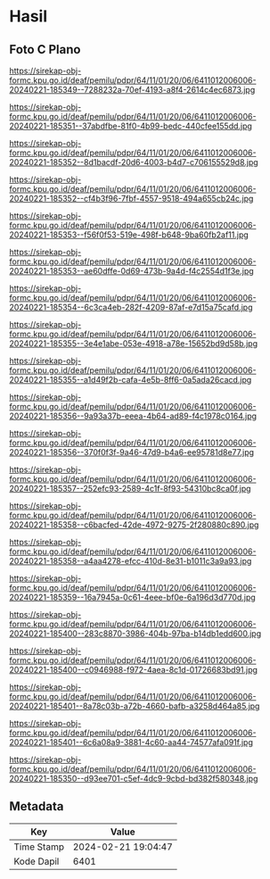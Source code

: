 # Hasil

## Foto C Plano

https://sirekap-obj-formc.kpu.go.id/deaf/pemilu/pdpr/64/11/01/20/06/6411012006006-20240221-185349--7288232a-70ef-4193-a8f4-2614c4ec6873.jpg

https://sirekap-obj-formc.kpu.go.id/deaf/pemilu/pdpr/64/11/01/20/06/6411012006006-20240221-185351--37abdfbe-81f0-4b99-bedc-440cfee155dd.jpg

https://sirekap-obj-formc.kpu.go.id/deaf/pemilu/pdpr/64/11/01/20/06/6411012006006-20240221-185352--8d1bacdf-20d6-4003-b4d7-c706155529d8.jpg

https://sirekap-obj-formc.kpu.go.id/deaf/pemilu/pdpr/64/11/01/20/06/6411012006006-20240221-185352--cf4b3f96-7fbf-4557-9518-494a655cb24c.jpg

https://sirekap-obj-formc.kpu.go.id/deaf/pemilu/pdpr/64/11/01/20/06/6411012006006-20240221-185353--f56f0f53-519e-498f-b648-9ba60fb2af11.jpg

https://sirekap-obj-formc.kpu.go.id/deaf/pemilu/pdpr/64/11/01/20/06/6411012006006-20240221-185353--ae60dffe-0d69-473b-9a4d-f4c2554d1f3e.jpg

https://sirekap-obj-formc.kpu.go.id/deaf/pemilu/pdpr/64/11/01/20/06/6411012006006-20240221-185354--6c3ca4eb-282f-4209-87af-e7d15a75cafd.jpg

https://sirekap-obj-formc.kpu.go.id/deaf/pemilu/pdpr/64/11/01/20/06/6411012006006-20240221-185355--3e4e1abe-053e-4918-a78e-15652bd9d58b.jpg

https://sirekap-obj-formc.kpu.go.id/deaf/pemilu/pdpr/64/11/01/20/06/6411012006006-20240221-185355--a1d49f2b-cafa-4e5b-8ff6-0a5ada26cacd.jpg

https://sirekap-obj-formc.kpu.go.id/deaf/pemilu/pdpr/64/11/01/20/06/6411012006006-20240221-185356--9a93a37b-eeea-4b64-ad89-f4c1978c0164.jpg

https://sirekap-obj-formc.kpu.go.id/deaf/pemilu/pdpr/64/11/01/20/06/6411012006006-20240221-185356--370f0f3f-9a46-47d9-b4a6-ee95781d8e77.jpg

https://sirekap-obj-formc.kpu.go.id/deaf/pemilu/pdpr/64/11/01/20/06/6411012006006-20240221-185357--252efc93-2589-4c1f-8f93-54310bc8ca0f.jpg

https://sirekap-obj-formc.kpu.go.id/deaf/pemilu/pdpr/64/11/01/20/06/6411012006006-20240221-185358--c6bacfed-42de-4972-9275-2f280880c890.jpg

https://sirekap-obj-formc.kpu.go.id/deaf/pemilu/pdpr/64/11/01/20/06/6411012006006-20240221-185358--a4aa4278-efcc-410d-8e31-b1011c3a9a93.jpg

https://sirekap-obj-formc.kpu.go.id/deaf/pemilu/pdpr/64/11/01/20/06/6411012006006-20240221-185359--16a7945a-0c61-4eee-bf0e-6a196d3d770d.jpg

https://sirekap-obj-formc.kpu.go.id/deaf/pemilu/pdpr/64/11/01/20/06/6411012006006-20240221-185400--283c8870-3986-404b-97ba-b14db1edd600.jpg

https://sirekap-obj-formc.kpu.go.id/deaf/pemilu/pdpr/64/11/01/20/06/6411012006006-20240221-185400--c0946988-f972-4aea-8c1d-01726683bd91.jpg

https://sirekap-obj-formc.kpu.go.id/deaf/pemilu/pdpr/64/11/01/20/06/6411012006006-20240221-185401--8a78c03b-a72b-4660-bafb-a3258d464a85.jpg

https://sirekap-obj-formc.kpu.go.id/deaf/pemilu/pdpr/64/11/01/20/06/6411012006006-20240221-185401--6c6a08a9-3881-4c60-aa44-74577afa091f.jpg

https://sirekap-obj-formc.kpu.go.id/deaf/pemilu/pdpr/64/11/01/20/06/6411012006006-20240221-185350--d93ee701-c5ef-4dc9-9cbd-bd382f580348.jpg


## Metadata

| Key        | Value               |
| ---------- | ------------------- |
| Time Stamp | 2024-02-21 19:04:47 |
| Kode Dapil | 6401                |



